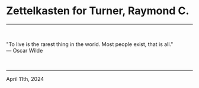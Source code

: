 # Zettelkasten for Turner, Raymond C.

---

<br>

"To live is the rarest thing in the world. Most people exist, that is all."\
    ― Oscar Wilde
 
</br>

---
April 11th, 2024
